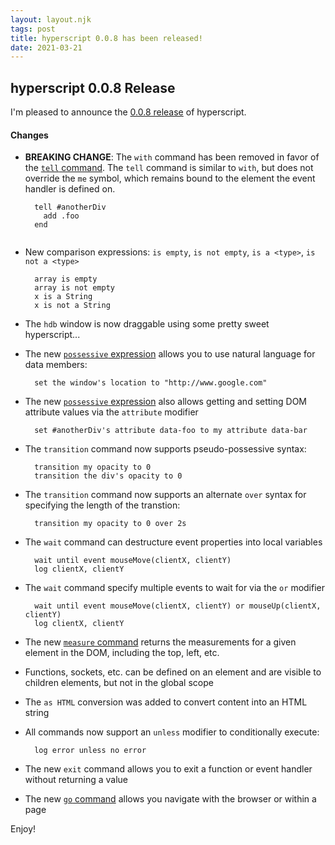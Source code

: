 ```yaml
---
layout: layout.njk
tags: post
title: hyperscript 0.0.8 has been released!
date: 2021-03-21
---
```


## hyperscript 0.0.8 Release

I'm pleased to announce the [0.0.8 release](https://unpkg.com/browse/hyperscript.org@0.0.8/) of hyperscript.

#### Changes

* **BREAKING CHANGE**: The `with` command has been removed in favor of the [`tell` command](/commands/tell).  The `tell`
  command is similar to `with`, but does not override the `me` symbol, which remains bound to the element the event handler is
  defined on.
  ```
    tell #anotherDiv
      add .foo
    end
  ```
  ```

* New comparison expressions: `is empty`, `is not empty`, `is a <type>`, `is not a <type>`
  ```
    array is empty
    array is not empty
    x is a String
    x is not a String
  ```

* The `hdb` window is now draggable using some pretty sweet hyperscript...

* The new [`possessive` expression](/expressions/possessive) allows you to use natural language for data members:
  ```
    set the window's location to "http://www.google.com"
  ```
  
* The new [`possessive` expression](/expressions/possessive) also allows getting and setting DOM attribute values via
  the `attribute` modifier
  ```
    set #anotherDiv's attribute data-foo to my attribute data-bar
  ```

* The `transition` command now supports pseudo-possessive syntax:
  ```
    transition my opacity to 0
    transition the div's opacity to 0
  ```
* The `transition` command now supports an alternate `over` syntax for specifying the length of the transtion:
  ```
    transition my opacity to 0 over 2s
  ```

* The `wait` command can destructure event properties into local variables
  ```
    wait until event mouseMove(clientX, clientY)
    log clientX, clientY
  ```

* The `wait` command specify multiple events to wait for via the `or` modifier
  ```
    wait until event mouseMove(clientX, clientY) or mouseUp(clientX, clientY)
    log clientX, clientY
  ```

* The new [`measure` command](/commands/measure) returns the measurements for a given element in the DOM, including
  the top, left, etc.

* Functions, sockets, etc. can be defined on an element and are visible to children elements, but not in the global
  scope
  
* The `as HTML` conversion was added to convert content into an HTML string

* All commands now support an `unless` modifier to conditionally execute:
  ```
    log error unless no error
  ```

* The new `exit` command allows you to exit a function or event handler without returning a value

* The new [`go` command](/commands/go) allows you navigate with the browser or within a page


Enjoy!